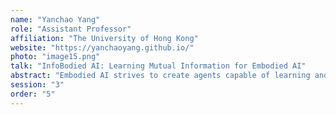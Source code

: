 ```yaml
---
name: "Yanchao Yang"
role: "Assistant Professor"
affiliation: "The University of Hong Kong"
website: "https://yanchaoyang.github.io/"
photo: "image15.png"
talk: "InfoBodied AI: Learning Mutual Information for Embodied AI"
abstract: "Embodied AI strives to create agents capable of learning and tackling complex tasks involving physical interactions, with potential applications in many areas, such as housekeeping, caregiving, and logistics. Such agents must be able to perceive their environment, construct scene representations, and carry out reasoning and actions to accomplish task-specific goals. However, existing learning approaches rely on human annotations or unrealistic simulations, leading to generalization problems in the real world. Thus, it is crucial to equip embodied agents with the ability to autonomously learn from real-world data, minimizing reliance on human supervision and enabling adaptability to new tasks. We propose that the key to autonomous learning of embodied agents is the mutual correlations in the unlabeled data. In this presentation, we will talk about how we can efficiently compute mutual information of data by developing novel neural estimators. We will also show how these freely available mutual correlations can help reduce human annotation effort in learning label-efficient perception, scene representation, and manipulation concepts for generalizable policies. Finally, we show a potential framework to build embodied agents that can learn in unseen environments and automatically acquire novel interaction skills by leveraging mutual information in unlabeled observational data."
session: "3"
order: "5"
---
```


